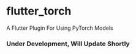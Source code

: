 # flutter_torch
A Flutter Plugin For Using PyTorch Models


### Under Development, Will Update Shortly
